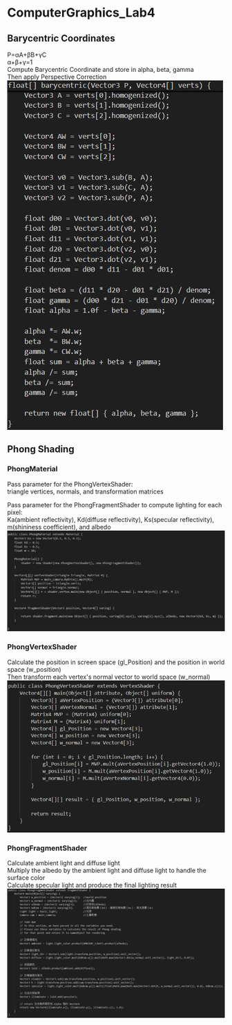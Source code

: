 # ComputerGraphics_Lab4

## Barycentric Coordinates
P=αA+βB+γC  
α+β+γ=1  
Compute Barycentric Coordinate and store in alpha, beta, gamma  
Then apply Perspective Correction  
![alt text](image.png)  

## Phong Shading
### PhongMaterial 
Pass parameter for the PhongVertexShader:  
triangle vertices, normals, and transformation matrices  
  
Pass parameter for the PhongFragmentShader to compute lighting for each pixel:  
Ka(ambient reflectivity), Kd(diffuse reflectivity), Ks(specular reflectivity), m(shininess coefficient), and albedo  
![alt text](image-1.png)  

### PhongVertexShader
Calculate the position in screen space (gl_Position) and the position in world space (w_position)  
Then transform each vertex's normal vector to world space (w_normal)  
![alt text](image-2.png)  

### PhongFragmentShader
Calculate ambient light and diffuse light  
Multiply the albedo by the ambient light and diffuse light to handle the surface color  
Calculate specular light and produce the final lighting result  
![alt text](image-3.png)  



